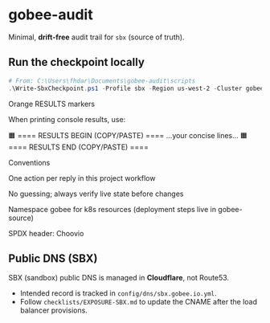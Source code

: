 # gobee-audit

Minimal, **drift-free** audit trail for `sbx` (source of truth).

## Run the checkpoint locally
```powershell
# From: C:\Users\fhdar\Documents\gobee-audit\scripts
.\Write-SbxCheckpoint.ps1 -Profile sbx -Region us-west-2 -Cluster gobee-sbx -VpcId vpc-038d3fe789603877f
```

Orange RESULTS markers

When printing console results, use:

🟧 ==== RESULTS BEGIN (COPY/PASTE) ====
...your concise lines...
🟧 ==== RESULTS END (COPY/PASTE) ====

Conventions

One action per reply in this project workflow

No guessing; always verify live state before changes

Namespace gobee for k8s resources (deployment steps live in gobee-source)

SPDX header: Choovio

## Public DNS (SBX)
SBX (sandbox) public DNS is managed in **Cloudflare**, not Route53.
- Intended record is tracked in `config/dns/sbx.gobee.io.yml`.
- Follow `checklists/EXPOSURE-SBX.md` to update the CNAME after the load balancer provisions.
